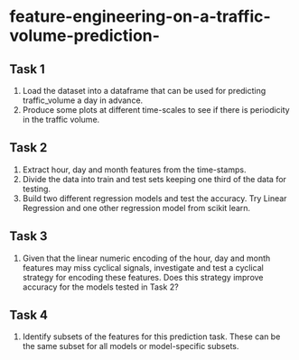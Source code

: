 # feature-engineering-on-a-traffic-volume-prediction-
## Task 1
1.	Load the dataset into a dataframe that can be used for predicting  traffic_volume a day in advance.
2.	Produce some plots at different time-scales to see if there is periodicity in the traffic volume.
## Task 2
1.	Extract hour, day and month features from the time-stamps. 
2.	Divide the data into train and test sets keeping one third of the data for testing. 
3.	Build two different regression models and test the accuracy. Try Linear Regression and one other regression model from scikit learn.
## Task 3
1.	Given that the linear numeric encoding of the hour, day and month features may miss cyclical signals, investigate and test a cyclical strategy for encoding these features. Does this strategy improve accuracy for the models tested in Task 2?
## Task 4
1.	Identify subsets of the features for this prediction task. These can be the same subset for all models or model-specific subsets. 

